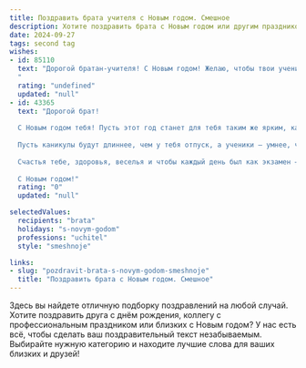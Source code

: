 ```yaml
---
title: Поздравить брата учителя с Новым годом. Смешное
description: Хотите поздравить брата с Новым годом или другим праздником? Наш ИИ создаст незабываемое поздравление, а вы обязательно выделитесь среди других.  
date: 2024-09-27
tags: second tag
wishes:
- id: 85110
  text: "Дорогой братан-учителя! С Новым годом! Желаю, чтобы твои ученики в новом году были настолько послушными, что даже домашние задания сами себя делали, а оценки сами прыгали в твою зачётку на пять с плюсом!  Пусть каникулы будут длинными, а звонки на уроках – редкими!  Пусть твоя методичка претворится в жизнь без лишних нервов, а отпуск пролетит как один счастливый день!  С Новым годом!
  "
  rating: "undefined"
  updated: "null"
- id: 43365
  text: "Дорогой брат!
  
  С Новым годом тебя! Пусть этот год станет для тебя таким же ярким, как баллы у твоих учеников после контрольной, и таким же весёлым, как их лица, когда ты рассказываешь свои любимые анекдоты! Желаю, чтобы каждый урок приносил радость, а домашние задания не вызывали слёз (ни твоих, ни учеников)!
  
  Пусть каникулы будут длиннее, чем у тебя отпуск, а ученики — умнее, чем ты был в их возрасте! Главное, не забудь, что у тебя есть волшебная палочка — это «пятёрка»! Используй её на полную катушку!
  
  Счастья тебе, здоровья, веселья и чтобы каждый день был как экзамен — полон сюрпризов, но с хорошими оценками!
  
  С Новым годом!"
  rating: "0"
  updated: "null"

selectedValues:
  recipients: "brata"
  holidays: "s-novym-godom"
  professions: "uchitel"
  style: "smeshnoje"

links:
- slug: "pozdravit-brata-s-novym-godom-smeshnoje"
  title: "Поздравить брата с Новым годом. Смешное"
---
```


Здесь вы найдете отличную подборку поздравлений на любой случай. 
Хотите поздравить друга с днём рождения, коллегу с профессиональным праздником или близких с Новым годом? У нас есть всё, чтобы сделать ваш поздравительный текст незабываемым. Выбирайте нужную категорию и находите лучшие слова для ваших близких и друзей!
